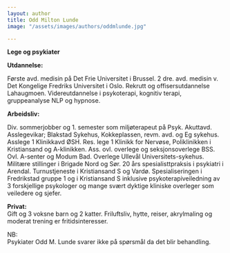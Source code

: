 ```yaml
---
layout: author
title: Odd Milton Lunde
image: "/assets/images/authors/oddmlunde.jpg"

---
```

**Lege og psykiater**

**Utdannelse:**

Første avd. medisin på Det Frie Universitet i Brussel. 2 dre. avd. medisin v. Det Kongelige Fredriks Universitet i Oslo. Rekrutt og offisersutdannelse Lahaugmoen. Videreutdannelse i psykoterapi, kognitiv terapi, gruppeanalyse NLP og hypnose.

**Arbeidsliv:**

Div. sommerjobber og 1. semester som miljøterapeut på Psyk. Akuttavd. Asslegevikar; Blakstad Sykehus, Kokkeplassen, revm. avd. og Eg sykehus. Asslege 1 Klinikkavd ØSH. Res. lege 1 Klinikk for Nervøse, Poliklinikken i Kristiansand og A-klinikken. Ass. ovl. overlege og seksjonsoverlege BSS. Ovl. A-senter og Modum Bad. Overlege Ullevål Universitets-sykehus. Militære stillinger i Brigade Nord og Sør. 20 års spesialisttpraksis i psykiatri i Arendal. Turnustjeneste i Kristiansand S og Vardø. Spesialiseringen i Fredrikstad gruppe 1 og i Kristiansand S inklusive psykoterapiveiledning av 3 forskjellige psykologer og mange svært dyktige kliniske overleger som veiledere og sjefer.

**Privat:**  
Gift og 3 voksne barn og 2 katter. Friluftsliv, hytte, reiser, akrylmaling og moderat trening er fritidsinteresser.

NB:  
Psykiater Odd M. Lunde svarer ikke på spørsmål da det blir behandling.